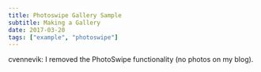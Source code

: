 ```yaml
---
title: Photoswipe Gallery Sample
subtitle: Making a Gallery
date: 2017-03-20
tags: ["example", "photoswipe"]
---
```


cvennevik: I removed the PhotoSwipe functionality (no photos on my blog).
